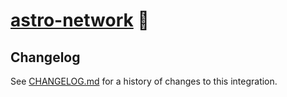 # [astro-network] 🚠

[astro-network]: HTTPS://NPMJS.Org/astro-network

## Changelog

See [CHANGELOG.md](CHANGELOG.md) for a history of changes to this integration.
